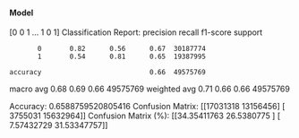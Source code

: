 #### Model
[0 0 1 ... 1 0 1]
Classification Report:
              precision    recall  f1-score   support

           0       0.82      0.56      0.67  30187774
           1       0.54      0.81      0.65  19387995

    accuracy                           0.66  49575769
   macro avg       0.68      0.69      0.66  49575769
weighted avg       0.71      0.66      0.66  49575769

Accuracy: 0.6588759520805416
Confusion Matrix:
[[17031318 13156456]
 [ 3755031 15632964]]
Confusion Matrix (%):
[[34.35411763 26.5380775 ]
 [ 7.57432729 31.53347757]]
